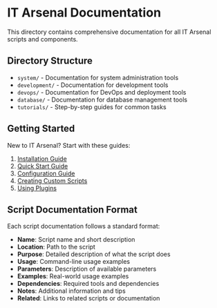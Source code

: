 # IT Arsenal Documentation

This directory contains comprehensive documentation for all IT Arsenal scripts and components.

## Directory Structure

- `system/` - Documentation for system administration tools
- `development/` - Documentation for development tools
- `devops/` - Documentation for DevOps and deployment tools
- `database/` - Documentation for database management tools
- `tutorials/` - Step-by-step guides for common tasks

## Getting Started

New to IT Arsenal? Start with these guides:

1. [Installation Guide](tutorials/installation.md)
2. [Quick Start Guide](tutorials/quick-start.md)
3. [Configuration Guide](tutorials/configuration.md)
4. [Creating Custom Scripts](tutorials/creating-scripts.md)
5. [Using Plugins](tutorials/using-plugins.md)

## Script Documentation Format

Each script documentation follows a standard format:

- **Name**: Script name and short description
- **Location**: Path to the script
- **Purpose**: Detailed description of what the script does
- **Usage**: Command-line usage examples
- **Parameters**: Description of available parameters
- **Examples**: Real-world usage examples
- **Dependencies**: Required tools and dependencies
- **Notes**: Additional information and tips
- **Related**: Links to related scripts or documentation
